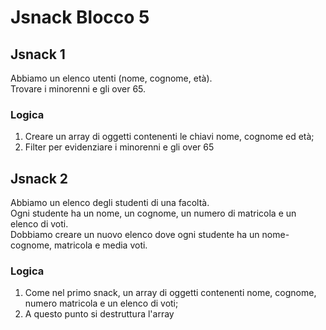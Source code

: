 Jsnack Blocco 5
===

## Jsnack 1
Abbiamo un elenco utenti (nome, cognome, età). <br>
Trovare i minorenni e gli over 65.
### Logica
1. Creare un array di oggetti contenenti le chiavi nome, cognome ed età;
2. Filter per evidenziare i minorenni e gli over 65

## Jsnack 2
Abbiamo un elenco degli studenti di una facoltà. <br>
Ogni studente ha un nome, un cognome, un numero di matricola e un elenco di voti. <br>
Dobbiamo creare un nuovo elenco dove ogni studente ha un nome-cognome, matricola e media voti.
### Logica
1. Come nel primo snack, un array di oggetti contenenti nome, cognome, numero matricola e un elenco di voti;
2. A questo punto si destruttura l'array